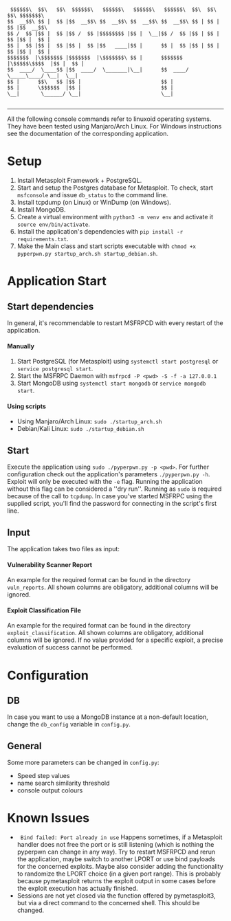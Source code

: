 ```
                                                                                    
                                                                                    
 $$$$$$\  $$\   $$\  $$$$$$\   $$$$$$\   $$$$$$\   $$$$$$\  $$\  $$\  $$\ $$$$$$$\  
$$  __$$\ $$ |  $$ |$$  __$$\ $$  __$$\ $$  __$$\ $$  __$$\ $$ | $$ | $$ |$$  __$$\ 
$$ /  $$ |$$ |  $$ |$$ /  $$ |$$$$$$$$ |$$ |  \__|$$ /  $$ |$$ | $$ | $$ |$$ |  $$ |
$$ |  $$ |$$ |  $$ |$$ |  $$ |$$   ____|$$ |      $$ |  $$ |$$ | $$ | $$ |$$ |  $$ |
$$$$$$$  |\$$$$$$$ |$$$$$$$  |\$$$$$$$\ $$ |      $$$$$$$  |\$$$$$\$$$$  |$$ |  $$ |
$$  ____/  \____$$ |$$  ____/  \_______|\__|      $$  ____/  \_____\____/ \__|  \__|
$$ |      $$\   $$ |$$ |                          $$ |                              
$$ |      \$$$$$$  |$$ |                          $$ |                              
\__|       \______/ \__|                          \__|                              


```

***

All the following console commands refer to linuxoid operating systems. They have been tested using Manjaro/Arch Linux.
For Windows instructions see the documentation of the corresponding application.

# Setup

1. Install Metasploit Framework + PostgreSQL.
1. Start and setup the Postgres database for Metasploit. To check, start `msfconsole` and issue `db_status` to the command line.
1. Install tcpdump (on Linux) or WinDump (on Windows).
1. Install MongoDB.
1. Create a virtual environment with `python3 -m venv env` and activate it `source env/bin/activate`.
1. Install the application's dependencies with `pip install -r requirements.txt`.
1. Make the Main class and start scripts executable with `chmod +x pyperpwn.py startup_arch.sh startup_debian.sh`.


# Application Start

## Start dependencies

In general, it's recommendable to restart MSFRPCD with every restart of the application.

#### Manually
1. Start PostgreSQL (for Metasploit) using `systemctl start postgresql` or `service postgresql start`.
1. Start the MSFRPC Daemon with `msfrpcd -P <pwd> -S -f -a 127.0.0.1`
1. Start MongoDB using `systemctl start mongodb` or `service mongodb start`.

#### Using scripts
- Using Manjaro/Arch Linux: `sudo ./startup_arch.sh`
- Debian/Kali Linux: `sudo ./startup_debian.sh`

## Start

Execute the application using `sudo ./pyperpwn.py -p <pwd>`. For further configuration check out the application's parameters `./pyperpwn.py -h`. Exploit will only be executed with the `-e` flag. Running the application without this flag can be considered a ''dry run''.
Running as `sudo` is required because of the call to `tcpdump`.
In  case you've started MSFRPC using the supplied script, you'll find the password for connecting in the script's first line.

## Input
The application takes two files as input:
#### Vulnerability Scanner Report
An example for the required format can be found in the directory ```vuln_reports```. All shown columns are obligatory, additional columns will be ignored.
#### Exploit Classification File
An example for the required format can be found in the directory ```exploit_classification```. All shown columns are obligatory, additional columns will be ignored.
If no value provided for a specific exploit, a precise evaluation of success cannot be performed.

# Configuration
## DB
In case you want to use a MongoDB instance at a non-default location, change the ```db_config``` variable in ```config.py```.
## General
Some more parameters can be changed in ```config.py```:
- Speed step values
- name search similarity threshold
- console output colours 

# Known Issues
- ``` Bind failed: Port already in use```
Happens sometimes, if a Metasploit handler does not free the port or is still listening (which is nothing the pyperpwn can change in any way). Try to restart MSFRPCD and rerun the application, maybe switch to another LPORT or use bind payloads for the concerned exploits. Maybe also consider adding the functionality to randomize the LPORT choice (in a given port range). This is probably because pymetasploit returns the exploit output in some cases before the exploit execution has actually finished.
- Sessions are not yet closed via the function offered by pymetasploit3, but via a direct command to the concerned shell. This should be changed.
